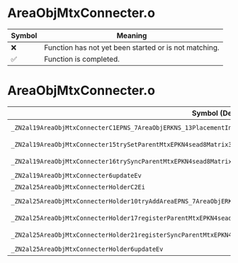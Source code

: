 # AreaObjMtxConnecter.o
| Symbol | Meaning 
| ------------- | ------------- 
| :x: | Function has not yet been started or is not matching. 
| :white_check_mark: | Function is completed. 


# AreaObjMtxConnecter.o
| Symbol (Demangled) | Symbol (Mangled) | Decompiled? |
| ------------- |  ------------- | ------------- |
| `_ZN2al19AreaObjMtxConnecterC1EPNS_7AreaObjERKNS_13PlacementInfoE` | `al::AreaObjMtxConnecter::AreaObjMtxConnecter(al::AreaObj *,al::PlacementInfo const&)` | :white_check_mark: |
| `_ZN2al19AreaObjMtxConnecter15trySetParentMtxEPKN4sead8Matrix34IfEERKNS_13PlacementInfoEPKNS_13ValidatorBaseE` | `al::AreaObjMtxConnecter::trySetParentMtx(sead::Matrix34<float> const*,al::PlacementInfo const&,al::ValidatorBase const*)` | :white_check_mark: |
| `_ZN2al19AreaObjMtxConnecter16trySyncParentMtxEPKN4sead8Matrix34IfEERKNS_13PlacementInfoEPKNS_13ValidatorBaseE` | `al::AreaObjMtxConnecter::trySyncParentMtx(sead::Matrix34<float> const*,al::PlacementInfo const&,al::ValidatorBase const*)` | :white_check_mark: |
| `_ZN2al19AreaObjMtxConnecter6updateEv` | `al::AreaObjMtxConnecter::update(void)` | :white_check_mark: |
| `_ZN2al25AreaObjMtxConnecterHolderC2Ei` | `al::AreaObjMtxConnecterHolder::AreaObjMtxConnecterHolder(int)` | :white_check_mark: |
| `_ZN2al25AreaObjMtxConnecterHolder10tryAddAreaEPNS_7AreaObjERKNS_13PlacementInfoE` | `al::AreaObjMtxConnecterHolder::tryAddArea(al::AreaObj *,al::PlacementInfo const&)` | :white_check_mark: |
| `_ZN2al25AreaObjMtxConnecterHolder17registerParentMtxEPKN4sead8Matrix34IfEERKNS_13PlacementInfoEPKNS_13ValidatorBaseE` | `al::AreaObjMtxConnecterHolder::registerParentMtx(sead::Matrix34<float> const*,al::PlacementInfo const&,al::ValidatorBase const*)` | :white_check_mark: |
| `_ZN2al25AreaObjMtxConnecterHolder21registerSyncParentMtxEPKN4sead8Matrix34IfEERKNS_13PlacementInfoEPKNS_13ValidatorBaseE` | `al::AreaObjMtxConnecterHolder::registerSyncParentMtx(sead::Matrix34<float> const*,al::PlacementInfo const&,al::ValidatorBase const*)` | :white_check_mark: |
| `_ZN2al25AreaObjMtxConnecterHolder6updateEv` | `al::AreaObjMtxConnecterHolder::update(void)` | :white_check_mark: |
